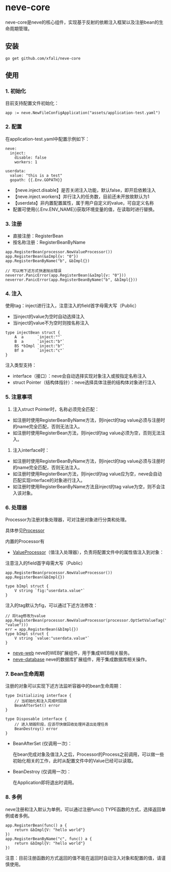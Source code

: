 # neve-core

neve-core是neve的核心组件，实现基于反射的依赖注入框架以及注册bean的生命周期管理。

## 安装
```
go get github.com/xfali/neve-core
```

## 使用
  
### 1. 初始化
目前支持配置文件初始化：
```
app := neve.NewFileConfigApplication("assets/application-test.yaml")
```

### 2. 配置
在application-test.yaml中配置示例如下：
```
neve:
  inject:
    disable: false
    workers: 1

userdata:
  value: "this is a test"
  gopath: {{.Env.GOPATH}}
```
* 【neve.inject.disable】是否关闭注入功能，默认false，即开启依赖注入
* 【neve.inject.workers】并行注入的任务数，目前还未开放故默认为1
* 【userdata】非内置配置属性，属于用户自定义的value，可自定义名称
* 配置可使用{{.Env.ENV_NAME}}获取环境变量的值，在读取时进行替换。

### 3. 注册
* 直接注册：RegisterBean
* 按名称注册：RegisterBeanByName
```
app.RegisterBean(processor.NewValueProcessor())
app.RegisterBean(&aImpl{v: "0"})
app.RegisterBeanByName("b", &bImpl{})

// 可以用下述方式快速抛出错误
neverror.PanicError(app.RegisterBean(&aImpl{v: "0"}))
neverror.PanicError(app.RegisterBeanByName("b", &bImpl{}))
```

### 4. 注入
使用tag：inject进行注入，注意注入的field首字母需大写（Public）
* 当inject的value为空时自动选择注入
* 当inject的value不为空时则按名称注入
```
type injectBean struct {
	A  a      `inject:""`
	B  a      `inject:"b"`
	BS *bImpl `inject:"b"`
	Bf a      `inject:"c"`
}
```
注入类型支持：
* interface（接口）：neve会自动选择实现对象注入或按指定名称注入
* struct Pointer（结构体指针）：neve选择具体注册的结构体对象进行注入

### 5. 注意事项
1. 注入struct Pointer时，名称必须完全匹配：
* 如注册时使用RegisterBeanByName方法，则inject的tag value必须与注册时的name完全匹配，否则无法注入。
* 如注册时使用RegisterBean方法，则inject的tag value必须为空，否则无法注入。
1. 注入interface时：
* 如注册时使用RegisterBeanByName方法，则inject的tag value必须与注册时的name完全匹配，否则无法注入。
* 如注册时使用RegisterBean方法，则inject的tag value应为空，neve会自动匹配实现interface的对象进行注入。
* 如注册时使用RegisterBeanByName方法且inject的tag value为空，则不会注入该对象。

### 6. 处理器
Processor为注册对象处理器，可对注册对象进行分类和处理。

具体参见[Processor](processor/processor.go)

内置的Processor有
* [ValueProcessor](processor/value_processor.go)（值注入处理器），负责将配置文件中的属性值注入到对象：

注意注入的field首字母需大写（Public）
```
app.RegisterBean(processor.NewValueProcessor())
app.RegisterBean(&bImpl{})

type bImpl struct {
	V string `fig:"userdata.value"`
}
```
注入的tag默认为fig，可以通过下述方法修改：
```
// 将tag修改为value
app.RegisterBean(processor.NewValueProcessor(processor.OptSetValueTag("", "value")))
err = app.RegisterBean(&bImpl{})
type bImpl struct {
	V string `value:"userdata.value"`
}
```
* [neve-web](https://github.com/xfali/neve-web) neve的WEB扩展组件，用于集成WEB相关服务。
* [neve-database](https://github.com/xfali/neve-database) neve的数据库扩展组件，用于集成数据库相关操作。

### 7. Bean生命周期
注册的对象可以实现下述方法监听容器中的bean生命周期：
```
type Initializing interface {
	// 当初始化和注入完成时回调
	BeanAfterSet() error
}

type Disposable interface {
	// 进入销毁阶段，应该尽快做回收处理并退出处理任务
	BeanDestroy() error
}
```
* BeanAfterSet (仅调用一次)：

  在bean完成对象及值注入之后，Processor的Process之前调用，可以做一些初始化相关的工作，此时从配置文件中的Value已经可以读取。
* BeanDestroy (仅调用一次)：

  在Application即将退出时调用。
  
### 8. 多例
neve注册和注入默认为单例，可以通过注册func() TYPE函数的方式，选择返回单例或者多例。
```
app.RegisterBean(func() a {
    return &bImpl{V: "hello world"}
})
app.RegisterBeanByName("c", func() a {
    return &bImpl{V: "hello world"}
})
```
注意：目前注册函数的方式返回的值不能在返回时自动注入对象和配置的值，请谨慎使用。